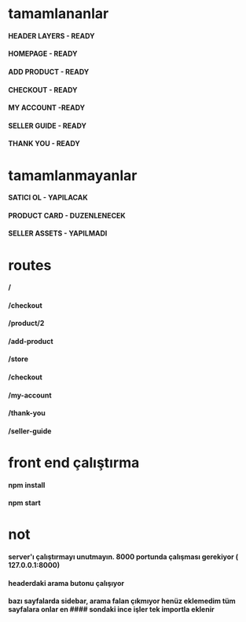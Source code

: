 # tamamlananlar
#### HEADER LAYERS - READY
#### HOMEPAGE - READY
#### ADD PRODUCT - READY
#### CHECKOUT - READY
#### MY ACCOUNT -READY
#### SELLER GUIDE - READY
#### THANK YOU - READY

# tamamlanmayanlar
#### SATICI OL - YAPILACAK
#### PRODUCT CARD - DUZENLENECEK
#### SELLER ASSETS - YAPILMADI


# routes

#### /
#### /checkout
#### /product/2 
#### /add-product
#### /store
#### /checkout
#### /my-account
#### /thank-you
#### /seller-guide


# front end çalıştırma
#### npm install
#### npm start

# not
#### server'ı çalıştırmayı unutmayın. 8000 portunda  çalışması gerekiyor ( 127.0.0.1:8000)
#### headerdaki arama butonu çalışıyor 
#### bazı sayfalarda sidebar, arama falan çıkmıyor henüz eklemedim tüm sayfalara onlar en #### sondaki ince işler tek importla eklenir